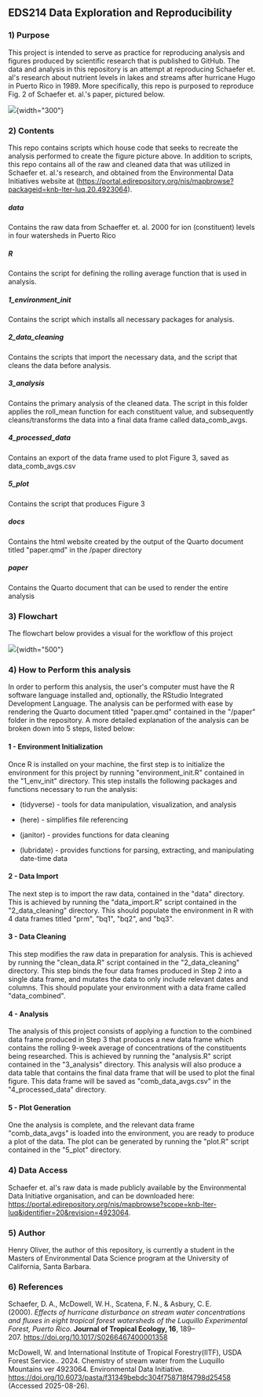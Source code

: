 ## EDS214 Data Exploration and Reproducibility

### **1) Purpose**

This project is intended to serve as practice for reproducing analysis and figures produced by scientific research that is published to GitHub. The data and analysis in this repository is an attempt at reproducing Schaefer et. al's research about nutrient levels in lakes and streams after hurricane Hugo in Puerto Rico in 1989. More specifically, this repo is purposed to reproduce Fig. 2 of Schaefer et. al.'s paper, pictured below.

![](fig3_example.png){width="300"}

### **2) Contents**

This repo contains scripts which house code that seeks to recreate the analysis performed to create the figure picture above. In addition to scripts, this repo contains all of the raw and cleaned data that was utilized in Schaefer et. al.'s research, and obtained from the Environmental Data Initiatives website at (<https://portal.edirepository.org/nis/mapbrowse?packageid=knb-lter-luq.20.4923064>).

##### **data**

Contains the raw data from Schaeffer et. al. 2000 for ion (constituent) levels in four watersheds in Puerto Rico

##### **R**

Contains the script for defining the rolling average function that is used in analysis.

##### **1_environment_init**

Contains the script which installs all necessary packages for analysis.

##### **2_data_cleaning**

Contains the scripts that import the necessary data, and the script that cleans the data before analysis.

##### **3_analysis**

Contains the primary analysis of the cleaned data. The script in this folder applies the roll_mean function for each constituent value, and subsequently cleans/transforms the data into a final data frame called data_comb_avgs.

##### **4_processed_data**

Contains an export of the data frame used to plot Figure 3, saved as data_comb_avgs.csv

##### **5_plot**

Contains the script that produces Figure 3

##### **docs**

Contains the html website created by the output of the Quarto document titled "paper.qmd" in the /paper directory

##### **paper**

Contains the Quarto document that can be used to render the entire analysis

### **3) Flowchart**

The flowchart below provides a visual for the workflow of this project

![](Flowchart.png){width="500"}

### **4) How to Perform this analysis**

In order to perform this analysis, the user's computer must have the R software language installed and, optionally, the RStudio Integrated Development Language. The analysis can be performed with ease by rendering the Quarto document titled "paper.qmd" contained in the "/paper" folder in the repository. A more detailed explanation of the analysis can be broken down into 5 steps, listed below:

#### **1 - Environment Initialization**

Once R is installed on your machine, the first step is to initialize the environment for this project by running "environment_init.R" contained in the "1_env_init" directory. This step installs the following packages and functions necessary to run the analysis:

-   (tidyverse) - tools for data manipulation, visualization, and analysis

-   (here) - simplifies file referencing

-   (janitor) - provides functions for data cleaning

-   (lubridate) - provides functions for parsing, extracting, and manipulating date-time data

#### **2 - Data Import**

The next step is to import the raw data, contained in the "data" directory. This is achieved by running the "data_import.R" script contained in the "2_data_cleaning" directory. This should populate the environment in R with 4 data frames titled "prm", "bq1", "bq2", and "bq3".

#### **3 - Data Cleaning**

This step modifies the raw data in preparation for analysis. This is achieved by running the "clean_data.R" script contained in the "2_data_cleaning" directory. This step binds the four data frames produced in Step 2 into a single data frame, and mutates the data to only include relevant dates and columns. This should populate your environment with a data frame called "data_combined".

#### **4 - Analysis**

The analysis of this project consists of applying a function to the combined data frame produced in Step 3 that produces a new data frame which contains the rolling 9-week average of concentrations of the constituents being researched. This is achieved by running the "analysis.R" script contained in the "3_analysis" directory. This analysis will also produce a data table that contains the final data frame that will be used to plot the final figure. This data frame will be saved as "comb_data_avgs.csv" in the "4_processed_data" directory.

#### **5 - Plot Generation**

One the analysis is complete, and the relevant data frame "comb_data_avgs" is loaded into the environment, you are ready to produce a plot of the data. The plot can be generated by running the "plot.R" script contained in the "5_plot" directory.

### **4) Data Access**

Schaefer et. al's raw data is made publicly available by the Environmental Data Initiative organisation, and can be downloaded here: <https://portal.edirepository.org/nis/mapbrowse?scope=knb-lter-luq&identifier=20&revision=4923064>.

### **5) Author**

Henry Oliver, the author of this repository, is currently a student in the Masters of Environmental Data Science program at the University of California, Santa Barbara.

### **6) References**

Schaefer, D. A., McDowell, W. H., Scatena, F. N., & Asbury, C. E. (2000). *Effects of hurricane disturbance on stream water concentrations and fluxes in eight tropical forest watersheds of the Luquillo Experimental Forest, Puerto Rico*. **Journal of Tropical Ecology, 16**, 189–207. <https://doi.org/10.1017/S0266467400001358>

McDowell, W. and International Institute of Tropical Forestry(IITF), USDA Forest Service.. 2024. Chemistry of stream water from the Luquillo Mountains ver 4923064. Environmental Data Initiative. <https://doi.org/10.6073/pasta/f31349bebdc304f758718f4798d25458> (Accessed 2025-08-26).

